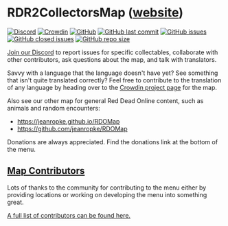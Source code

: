 # RDR2CollectorsMap ([website](https://jeanropke.github.io/RDR2CollectorsMap/))
[![Discord](https://img.shields.io/discord/631510938016677889?label=discord)](https://discord.gg/HkU6ugT) [![Crowdin](https://badges.crowdin.net/rdr2collectorsmap/localized.svg)](https://crowdin.com/project/rdr2collectorsmap) [![GitHub](https://img.shields.io/github/license/jeanropke/RDR2CollectorsMap)](https://github.com/jeanropke/RDR2CollectorsMap/blob/master/LICENSE) [![GitHub last commit](https://img.shields.io/github/last-commit/jeanropke/RDR2CollectorsMap)](https://github.com/jeanropke/RDR2CollectorsMap/commits/master) [![GitHub issues](https://img.shields.io/github/issues-raw/jeanropke/RDR2CollectorsMap)](https://github.com/jeanropke/RDR2CollectorsMap/issues) [![GitHub closed issues](https://img.shields.io/github/issues-closed-raw/jeanropke/RDR2CollectorsMap)](https://github.com/jeanropke/RDR2CollectorsMap/issues) [![GitHub repo size](https://img.shields.io/github/repo-size/jeanropke/RDR2CollectorsMap)](https://github.com/jeanropke/RDR2CollectorsMap)

[Join our Discord](https://discord.gg/HkU6ugT) to report issues for specific collectables, collaborate with other contributors, ask questions about the map, and talk with translators.

Savvy with a language that the language doesn't have yet? See something that isn't quite translated correctly? Feel free to contribute to the translation of any language by heading over to the [Crowdin project page](https://crowdin.com/project/rdr2collectorsmap) for the map.

Also see our other map for general Red Dead Online content, such as animals and random encounters:
- https://jeanropke.github.io/RDOMap
- https://github.com/jeanropke/RDOMap

Donations are always appreciated. Find the donations link at the bottom of the menu.

## [Map Contributors](https://github.com/jeanropke/RDR2CollectorsMap/blob/master/CONTRIBUTORS.md)
Lots of thanks to the community for contributing to the menu either by providing locations or working on developing the menu into something great.

[A full list of contributors can be found here.](https://github.com/jeanropke/RDR2CollectorsMap/blob/master/CONTRIBUTORS.md)
